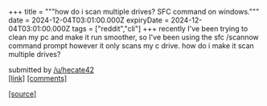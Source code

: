 +++
title = """how do i scan multiple drives? SFC command on windows."""
date = 2024-12-04T03:01:00.000Z
expiryDate = 2024-12-04T03:01:00.000Z
tags = ["reddit","cli"]
+++
recently I've been trying to clean my pc and make it run smoother, so I've been using the sfc /scannow command prompt however it only scans my c drive. how do i make it scan multiple drives?

submitted by [/u/hecate42](https://www.reddit.com/user/hecate42)  
[\[link\]](https://www.reddit.com/r/commandline/comments/1h661sg/how_do_i_scan_multiple_drives_sfc_command_on/) [\[comments\]](https://www.reddit.com/r/commandline/comments/1h661sg/how_do_i_scan_multiple_drives_sfc_command_on/)

[[source]](https://www.reddit.com/r/commandline/comments/1h661sg/how_do_i_scan_multiple_drives_sfc_command_on/)
